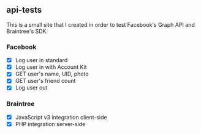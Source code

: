 ## api-tests

This is a small site that I created in order to test Facebook's Graph API and Braintree's SDK.

### Facebook
- [x] Log user in standard
- [x] Log user in with Account Kit
- [x] GET user's name, UID, photo
- [x] GET user's friend count
- [x] Log user out

### Braintree
- [x] JavaScript v3 integration client-side
- [x] PHP integration server-side
